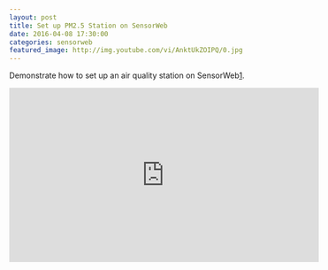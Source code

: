 ```yaml
---
layout: post
title: Set up PM2.5 Station on SensorWeb
date: 2016-04-08 17:30:00
categories: sensorweb
featured_image: http://img.youtube.com/vi/AnktUkZOIPQ/0.jpg
---
```

Demonstrate how to set up an air quality station on SensorWeb[1].
<iframe width="560" height="315" src="https://www.youtube.com/embed/AnktUkZOIPQ" frameborder="0" allowfullscreen></iframe>

[1]: http://blog.sensorweb.io/2016/04/08/our-first-milestone.
